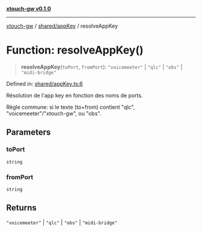 [**xtouch-gw v0.1.0**](../../../README.md)

***

[xtouch-gw](../../../README.md) / [shared/appKey](../README.md) / resolveAppKey

# Function: resolveAppKey()

> **resolveAppKey**(`toPort`, `fromPort`): `"voicemeeter"` \| `"qlc"` \| `"obs"` \| `"midi-bridge"`

Defined in: [shared/appKey.ts:6](https://github.com/JulienCr/xtouch-gw/blob/4762a61efc98f67cb78942b4a0e2d9f4848bdf43/src/shared/appKey.ts#L6)

Résolution de l'app key en fonction des noms de ports.

Règle commune: si le texte (to+from) contient "qlc", "voicemeeter"/"xtouch-gw", ou "obs".

## Parameters

### toPort

`string`

### fromPort

`string`

## Returns

`"voicemeeter"` \| `"qlc"` \| `"obs"` \| `"midi-bridge"`
